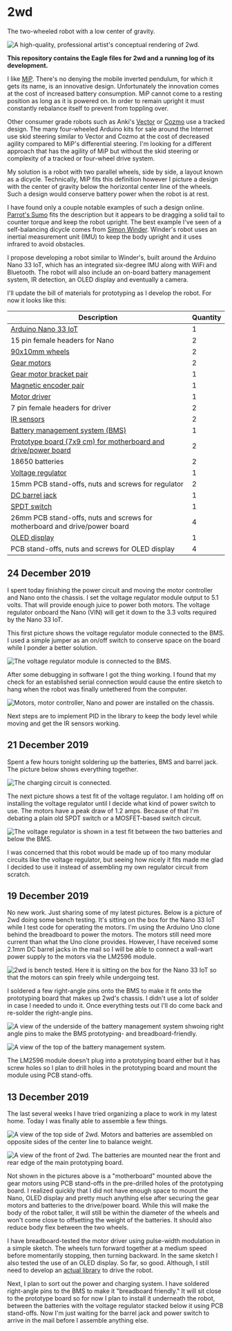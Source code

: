 # 2wd

The two-wheeled robot with a low center of gravity.

![A high-quality, professional artist's conceptual rendering of 2wd.](https://github.com/Tiogaplanet/2wd/raw/master/images/2wd.png)

**This repository contains the Eagle files for 2wd and a running log of its development.**

I like [MiP](https://github.com/Tiogaplanet/MiP_ESP8266_Library).  There's no denying the mobile inverted pendulum, for which it gets its name, is an innovative design.  Unfortunately the innovation comes at the cost of increased battery consumption.  MiP cannot come to a resting position as long as it is powered on.  In order to remain upright it must constantly rebalance itself to prevent from toppling over.

Other consumer grade robots such as Anki's [Vector](https://anki.com/en-us/vector.html) or [Cozmo](https://anki.com/en-us/cozmo.html) use a tracked design.  The many four-wheeled Arduino kits for sale around the Internet use skid steering similar to Vector and Cozmo at the cost of decreased agility compared to MiP's differential steering.  I'm looking for a different approach that has the agility of MiP but without the skid steering or complexity of a tracked or four-wheel drive system.

My solution is a robot with two parallel wheels, side by side, a layout known as a dicycle.  Technically, MiP fits this definition however I picture a design with the center of gravity below the horizontal center line of the wheels.  Such a design would conserve battery power when the robot is at rest.

I have found only a couple notable examples of such a design online.  [Parrot's Sumo](https://www.parrot.com/us/minidrones/parrot-jumping-sumo) fits the description but it appears to be dragging a solid tail to counter torque and keep the robot upright.  The best example I've seen of a self-balancing dicycle comes from [Simon Winder](http://simonwinder.com/2015/06/two-wheeled-rolling-robot/).  Winder's robot uses an inertial measurement unit (IMU) to keep the body upright and it uses infrared to avoid obstacles.

I propose developing a robot similar to Winder's, built around the Arduino Nano 33 IoT, which has an integrated six-degree IMU along with WiFi and Bluetooth.  The robot will also include an on-board battery management system, IR detection, an OLED display and eventually a camera.

I'll update the bill of materials for prototyping as I develop the robot.  For now it looks like this:

| Description | Quantity |
|-------------|----------|
| [Arduino Nano 33 IoT](https://store.arduino.cc/usa/nano-33-iot) | 1 |
| 15 pin female headers for Nano | 2 |
| [90x10mm wheels](https://www.pololu.com/product/1435) | 2 |
| [Gear motors](https://www.pololu.com/product/1520) | 2 |
| [Gear motor bracket pair](https://www.pololu.com/product/2681) | 1 |
| [Magnetic encoder pair](https://www.pololu.com/product/1523) | 1 |
| [Motor driver](https://www.pololu.com/product/2135) | 1 |
| 7 pin female headers for driver | 2 |
| [IR sensors](https://www.pololu.com/product/2476) | 2 |
| [Battery management system (BMS)](https://www.amazon.com/gp/product/B07S7PKPH6/ref=ppx_yo_dt_b_asin_title_o03_s00?ie=UTF8&psc=1) | 1 |
| [Prototype board (7x9 cm) for motherboard and drive/power board](https://www.amazon.com/gp/product/B072Z7Y19F/ref=ppx_yo_dt_b_asin_title_o04_s01?ie=UTF8&psc=1) | 2 |
| 18650 batteries | 2 |
| [Voltage regulator](https://www.amazon.com/gp/product/B00IJYDJTS/ref=ppx_yo_dt_b_search_asin_title?ie=UTF8&psc=1) | 1 |
| 15mm PCB stand-offs, nuts and screws for regulator | 2 |
| [DC barrel jack](https://www.amazon.com/gp/product/B074LK7G86/ref=ppx_yo_dt_b_asin_title_o04_s00?ie=UTF8&psc=1) | 1 |
| [SPDT switch](https://www.ebay.com/itm/12-Breadboard-slide-switches-3-pin-50-volt-500-milliamp-SPDT-switch-Arduino/112891316956) | 1 |
| 26mm PCB stand-offs, nuts and screws for motherboard and drive/power board | 4 |
| [OLED display](https://www.amazon.com/gp/product/B072Q2X2LL/ref=ppx_yo_dt_b_search_asin_title?ie=UTF8&psc=1) | 1 |
| PCB stand-offs, nuts and screws for OLED display | 4 |

## 24 December 2019

I spent today finishing the power circuit and moving the motor controller and Nano onto the chassis.  I set the voltage regulator module output to 5.1 volts.  That will provide enough juice to power both motors.  The voltage regulator onboard the Nano (VIN) will get it down to the 3.3 volts required by the Nano 33 IoT.  

This first picture shows the voltage regulator module connected to the BMS.  I used a simple jumper as an on/off switch to conserve space on the board while I ponder a better solution.

![The voltage regulator module is connected to the BMS.](https://github.com/Tiogaplanet/2wd/raw/master/images/lm2596.jpg)

After some debugging in software I got the thing working.  I found that my check for an established serial connection would cause the entire sketch to hang when the robot was finally untethered from the computer.

![Motors, motor controller, Nano and power are installed on the chassis.](https://github.com/Tiogaplanet/2wd/raw/master/images/initialassembly.jpg)

Next steps are to implement PID in the library to keep the body level while moving and get the IR sensors working.

## 21 December 2019

Spent a few hours tonight soldering up the batteries, BMS and barrel jack.  The picture below shows  everything together.

![The charging circuit is connected.](https://github.com/Tiogaplanet/2wd/raw/master/images/charge01.jpg)

The next picture shows a test fit of the voltage regulator.  I am holding off on installing the voltage regulator until I decide what kind of power switch to use.  The motors have a peak draw of 1.2 amps.  Because of that I'm debating a plain old SPDT switch or a MOSFET-based switch circuit.

![The voltage regulator is shown in a test fit between the two batteries and below the BMS.](https://github.com/Tiogaplanet/2wd/raw/master/images/charge02.jpg)

I was concerned that this robot would be made up of too many modular circuits like the voltage regulator, but seeing how nicely it fits made me glad I decided to use it instead of assembling my own regulator circuit from scratch.

## 19 December 2019

No new work.  Just sharing some of my latest pictures.  Below is a picture of 2wd doing some bench testing.  It's sitting on the box for the Nano 33 IoT while I test code for operating the motors.  I'm using the Arduino Uno clone behind the breadboard to power the motors.  The motors still need more current than what the Uno clone provides.  However, I have received some 2.1mm DC barrel jacks in the mail so I will be able to connect a wall-wart power supply to the motors via the LM2596 module.

![2wd is bench tested. Here it is sitting on the box for the Nano 33 IoT so that the motors can spin freely while undergoing test.](https://github.com/Tiogaplanet/2wd/raw/master/images/benchtest01.JPG)

I soldered a few right-angle pins onto the BMS to make it fit onto the prototyping board that makes up 2wd's chassis.  I didn't use a lot of solder in case I needed to undo it.  Once everything tests out I'll do come back and re-solder the right-angle pins.

![A view of the underside of the battery management system shwoing right angle pins to make the BMS prototyping- and breadboard-friendly.](https://github.com/Tiogaplanet/2wd/raw/master/images/bms01.JPG)

![A view of the top of the battery management system.](https://github.com/Tiogaplanet/2wd/raw/master/images/bms02.JPG)

The LM2596 module doesn't plug into a prototyping board either but it has screw holes so I plan to drill holes in the prototyping board and mount the module using PCB stand-offs.

## 13 December 2019

The last several weeks I have tried organizing a place to work in my latest home.  Today I was finally able to assemble a few things.

![A view of the top side of 2wd. Motors and batteries are assembled on opposite sides of the center line to balance weight.](https://github.com/Tiogaplanet/2wd/raw/master/images/2wd_build02.jpg)

![A view of the front of 2wd.  The batteries are mounted near the front and rear edge of the main prototyping board.](https://github.com/Tiogaplanet/2wd/raw/master/images/2wd_build01.jpg)

Not shown in the pictures above is a "motherboard" mounted above the gear motors using PCB stand-offs in the pre-drilled holes of the prototyping board.  I realized quickly that I did not have enough space to mount the Nano, OLED display and pretty much anything else after securing the gear motors and batteries to the drive/power board.  While this will make the body of the robot taller, it will still be within the diameter of the wheels and won't come close to offsetting the weight of the batteries.  It should also reduce body flex between the two wheels.

I have breadboard-tested the motor driver using pulse-width modulation in a simple sketch.  The wheels turn forward together at a medium speed before momentarily stopping, then turning backward.  In the same sketch I also tested the use of an OLED display.  So far, so good.  Although, I still need to develop an [actual library](https://github.com/Tiogaplanet/2wd_library) to drive the robot.

Next, I plan to sort out the power and charging system.  I have soldered right-angle pins to the BMS to make it "breadboard friendly."  It will sit close to the prototype board so for now I plan to install it underneath the robot, between the batteries with the voltage regulator stacked below it using PCB stand-offs. Now I'm just waiting for the barrel jack and power switch to arrive in the mail before I assemble anything else.
